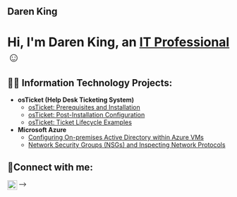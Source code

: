 ## Daren King

<h1>Hi, I'm Daren King, an <a href="https://linkedin.com/in/daren-king-7588b5188/">IT Professional</a>☺</h1>

<h2>👨‍💻 Information Technology Projects:</h2>

- <b>osTicket (Help Desk Ticketing System)</b>
  - [osTicket: Prerequisites and Installation](https://github.com/darenkingcc/osticket-prereqs)
  - [osTicket: Post-Installation Configuration](https://github.com/darenkingcc/post-install-config)
  - [osTicket: Ticket Lifecycle Examples](https://github.com/darenkingcc/ticket-lifecycle)
- <b>Microsoft Azure</b>
  - [Configuring On-premises Active Directory within Azure VMs](https://github.com/darenkingcc/configure-ad)
  - [Network Security Groups (NSGs) and Inspecting Network Protocols](https://github.com/darenkingcc/azure-network-protocols)

<h2>🤳Connect with me:</h2>

[<img align="left" alt="Daren | LinkedIn" width="22px" src="https://cdn.jsdelivr.net/npm/simple-icons@v3/icons/linkedin.svg" />][linkedin]

[linkedin]: https://linkedin.com/in/Daren

-->
